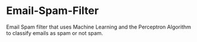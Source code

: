 # Email-Spam-Filter
Email Spam filter that uses Machine Learning and the Perceptron Algorithm to classify emails as spam or not spam.
